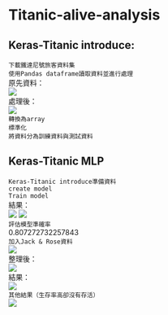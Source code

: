 # Titanic-alive-analysis
## Keras-Titanic introduce:<br>
`下載鐵達尼號旅客資料集`<br>
`使用Pandas dataframe讀取資料並進行處理`<br>
原先資料：<br>
<img src="https://github.com/buloobuloo/Titanic-alive-analysis/blob/master/IMG/%E6%88%AA%E5%9C%96%202020-05-15%20%E4%B8%8B%E5%8D%882.13.41.png"><br>
處理後：<br>
<img src="https://github.com/buloobuloo/Titanic-alive-analysis/blob/master/IMG/%E6%88%AA%E5%9C%96%202020-05-15%20%E4%B8%8B%E5%8D%882.13.54.png"><br>
`轉換為array`<br>
`標準化`<br>
`將資料分為訓練資料與測試資料`<br>
## Keras-Titanic MLP
`Keras-Titanic introduce準備資料`<br>
`create model`<br>
`Train model`<br>
結果：<br>
<img src="https://github.com/buloobuloo/Titanic-alive-analysis/blob/master/IMG/%E6%88%AA%E5%9C%96%202020-05-15%20%E4%B8%8B%E5%8D%882.16.44.png"> <img src="https://github.com/buloobuloo/Titanic-alive-analysis/blob/master/IMG/%E6%88%AA%E5%9C%96%202020-05-15%20%E4%B8%8B%E5%8D%882.16.50.png"><br>
`評估模型準確率`<br>
0.807272732257843<br>
`加入Jack & Rose資料`<br>
<img src="https://github.com/buloobuloo/Titanic-alive-analysis/blob/master/IMG/%E6%88%AA%E5%9C%96%202020-05-15%20%E4%B8%8B%E5%8D%882.17.04.png"><br>
整理後：<br>
<img src="https://github.com/buloobuloo/Titanic-alive-analysis/blob/master/IMG/%E6%88%AA%E5%9C%96%202020-05-15%20%E4%B8%8B%E5%8D%882.17.12.png"><br>
結果：<br>
<img src="https://github.com/buloobuloo/Titanic-alive-analysis/blob/master/IMG/%E6%88%AA%E5%9C%96%202020-05-15%20%E4%B8%8B%E5%8D%882.17.22.png"><br>
`其他結果（生存率高卻沒有存活）`<br>
<img src="https://github.com/buloobuloo/Titanic-alive-analysis/blob/master/IMG/%E6%88%AA%E5%9C%96%202020-05-15%20%E4%B8%8B%E5%8D%882.17.39.png">
